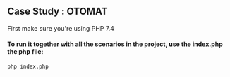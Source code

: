 ## Case Study : OTOMAT

First make sure you're using PHP 7.4

#### To run it together with all the scenarios in the project, use the index.php the php file:

```
php index.php
```
